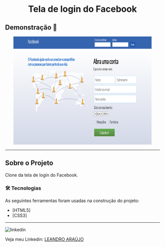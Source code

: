 <h1 style="text-align: center; font-weight: bold;">Tela de login do Facebook</h1>

## Demonstração 📸

<div align="center" >
  <img src="_imagens/face.png" alt="login-facebook" width="450" height="350">
</div>

---

## Sobre o Projeto

Clone da tela de login do Facebook.

### 🛠 Tecnologias

As seguintes ferramentas foram usadas na construção do projeto:

- [HTML5]
- [CSS3]
---

<img src="https://github.com/leandro-araujo-silva/Proffy-FullStack/raw/master/github/linkedin.png" alt="linkedin" height="50">
<br />

Veja meu Linkedin: [LEANDRO ARAÚJO](http://www.linkedin.com/in/leandro-ara%C3%BAjo-da-silva-1660631b9)
